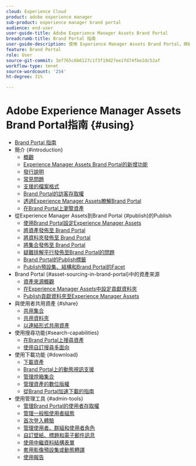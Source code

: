 ```yaml
---
cloud: Experience Cloud
product: adobe experience manager
sub-product: experience manager brand portal
audience: end-user
user-guide-title: Adobe Experience Manager Assets Brand Portal
breadcrumb-title: Brand Portal 指南
user-guide-description: 使用 Experience Manager Assets Brand Portal，將經過核准的品牌和產品資產安全地散發給外部代理商、合作夥伴、內部團隊和經銷商進行下載，以符合行銷需求。
feature: Brand Portal
role: User
source-git-commit: 3ef765c6b6127c1f3f19d27ee1fd74fbe2dc52af
workflow-type: tm+mt
source-wordcount: '254'
ht-degree: 31%

---
```



# Adobe Experience Manager Assets Brand Portal指南 {#using}

+ [Brand Portal 指南](/help/using/home.md)
+ 簡介 {#introduction}
   + [概觀](/help/using/brand-portal.md)
   + [Experience Manager Assets Brand Portal的新增功能](/help/using/whats-new.md)
   + [發行說明](/help/using/brand-portal-release-notes.md)
   + [常見問題](/help/using/brand-portal-faqs.md)
   + [支援的檔案格式](/help/using/brand-portal-supported-formats.md)
   + [Brand Portal的訪客存取權](/help/using/guest-access.md)
   + [透過Experience Manager Assets瞭解Brand Portal](https://experienceleague.adobe.com/docs/experience-manager-brand-portal/using/home.html)
   + [在Brand Portal上瀏覽資產](/help/using/browse-assets-brand-portal.md)
+ 從Experience Manager Assets到Brand Portal {#publish}的Publish
   + [使用Brand Portal設定Experience Manager Assets](/help/using/configure-aem-assets-with-brand-portal.md)
   + [將資產發佈至 Brand Portal](https://experienceleague.adobe.com/docs/experience-manager-65/assets/brandportal/brand-portal-publish-assets.html)
   + [將資料夾發佈至 Brand Portal](https://experienceleague.adobe.com/docs/experience-manager-65/assets/brandportal/brand-portal-publish-folder.html)
   + [將集合發佈至 Brand Portal](https://experienceleague.adobe.com/docs/experience-manager-65/assets/brandportal/brand-portal-publish-collection.html)
   + [疑難排解平行發佈至Brand Portal的問題](/help/using/troubleshoot-parallel-publishing.md)
   + [Brand Portal的Publish標籤](/help/using/brand-portal-publish-tags.md)
   + [Publish預設集、結構和Brand Portal的Facet](/help/using/publish-schema-search-facets-presets.md)
+ Brand Portal {#asset-sourcing-in-brand-portal}中的資產來源
   + [資產來源概觀](/help/using/brand-portal-asset-sourcing.md)
   + [在Experience Manager Assets中設定貢獻資料夾](/help/using/brand-portal-publish-contribution-folder-to-brand-portal.md)
   + [Publish貢獻資料夾至Experience Manager Assets](/help/using/brand-portal-publish-contribution-folder-to-aem-assets.md)
+ 與使用者共用資產 {#share}
   + [共用集合](/help/using/brand-portal-share-collection.md)
   + [共用資料夾](/help/using/brand-portal-sharing-folders.md)
   + [以連結形式共用資產](/help/using/brand-portal-link-share.md)
+ 使用搜尋功能{#search-capabilities}
   + [在Brand Portal上搜尋資產](/help/using/brand-portal-searching.md)
   + [使用自訂搜尋多面向](/help/using/brand-portal-search-facets.md)
+ 使用下載功能 {#download}
   + [下載資產](/help/using/brand-portal-download-assets.md)
   + [Brand Portal上的動態視訊支援](/help/using/dynamic-video-brand-portal.md)
   + [管理燈箱集合](/help/using/brand-portal-light-box.md)
   + [管理資產的數位版權](/help/using/manage-digital-rights-of-assets.md)
   + [從Brand Portal加速下載的指南](/help/using/accelerated-download.md)
+ 使用管理工具 {#admin-tools}
   + [管理Brand Portal的使用者存取權](/help/using/access-configurations-brand-portal.md)
   + [管理一般租使用者組態](/help/using/brand-portal-general-configuration.md)
   + [首次登入體驗](/help/using/brand-portal-onboarding.md)
   + [管理使用者、群組和使用者角色](/help/using/brand-portal-adding-users.md)
   + [自訂壁紙、標題和電子郵件訊息](/help/using/brand-portal-branding.md)
   + [使用中繼資料結構表單](/help/using/brand-portal-metadata-schemas.md)
   + [套用影像預設集或動態轉譯](/help/using/brand-portal-image-presets.md)
   + [使用報告](/help/using/brand-portal-reports.md)

